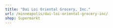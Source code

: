 ```yaml
---
title: "Dai Loi Oriental Grocery, Inc."
url: /minneapolis/dai-loi-oriental-grocery-inc/
shop: Supermarkt
---
```

